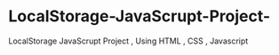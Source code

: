 # LocalStorage-JavaScrupt-Project-
LocalStorage JavaScrupt Project  , Using HTML , CSS , Javascript 
